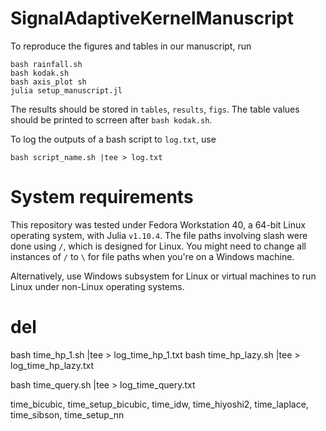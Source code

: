 # SignalAdaptiveKernelManuscript
To reproduce the figures and tables in our manuscript, run
```
bash rainfall.sh
bash kodak.sh
bash axis_plot sh
julia setup_manuscript.jl
```

The results should be stored in `tables`, `results`, `figs`. The table values should be printed to scrreen after `bash kodak.sh`.

To log the outputs of a bash script to `log.txt`, use 
```
bash script_name.sh |tee > log.txt
```

# System requirements
This repository was tested under Fedora Workstation 40, a 64-bit Linux operating system, with Julia `v1.10.4`. The file paths involving slash were done using `/`, which is designed for Linux. You might need to change all instances of `/` to `\` for file paths when you're on a Windows machine.

Alternatively, use Windows subsystem for Linux or virtual machines to run Linux under non-Linux operating systems.

# del

bash time_hp_1.sh |tee > log_time_hp_1.txt
bash time_hp_lazy.sh |tee > log_time_hp_lazy.txt

bash time_query.sh |tee > log_time_query.txt

time_bicubic, time_setup_bicubic, time_idw, time_hiyoshi2, time_laplace, time_sibson, time_setup_nn